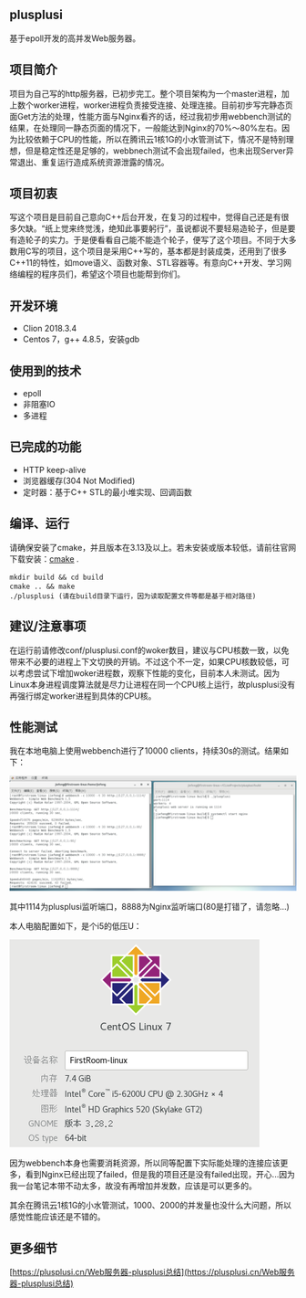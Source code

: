 ## plusplusi

基于epoll开发的高并发Web服务器。



## 项目简介

项目为自己写的http服务器，已初步完工。整个项目架构为一个master进程，加上数个worker进程，worker进程负责接受连接、处理连接。目前初步写完静态页面Get方法的处理，性能方面与Nginx看齐的话，经过我初步用webbench测试的结果，在处理同一静态页面的情况下，一般能达到Nginx的70%～80%左右。因为比较依赖于CPU的性能，所以在腾讯云1核1G的小水管测试下，情况不是特别理想，但是稳定性还是足够的，webbnech测试不会出现failed，也未出现Server异常退出、重复运行造成系统资源泄露的情况。



## 项目初衷

写这个项目是目前自己意向C++后台开发，在复习的过程中，觉得自己还是有很多欠缺。“纸上觉来终觉浅，绝知此事要躬行”，虽说都说不要轻易造轮子，但是要有造轮子的实力。于是便看看自己能不能造个轮子，便写了这个项目。不同于大多数用C写的项目，这个项目是采用C++写的，基本都是封装成类，还用到了很多C++11的特性，如move语义、函数对象、STL容器等。有意向C++开发、学习网络编程的程序员们，希望这个项目也能帮到你们。



## 开发环境

+ Clion 2018.3.4
+ Centos 7，g++ 4.8.5，安装gdb



## 使用到的技术

+ epoll
+ 非阻塞IO
+ 多进程



## 已完成的功能

+ HTTP keep-alive
+ 浏览器缓存(304 Not Modified)
+ 定时器：基于C++ STL的最小堆实现、回调函数



## 编译、运行

请确保安装了cmake，并且版本在3.13及以上。若未安装或版本较低，请前往官网下载安装：[cmake](https://cmake.org/download/) .

```
mkdir build && cd build
cmake .. && make
./plusplusi (请在build目录下运行，因为读取配置文件等都是基于相对路径)
```



## 建议/注意事项

在运行前请修改conf/plusplusi.conf的woker数目，建议与CPU核数一致，以免带来不必要的进程上下文切换的开销。不过这个不一定，如果CPU核数较低，可以考虑尝试下增加woker进程数，观察下性能的变化，目前本人未测试。因为Linux本身进程调度算法就是尽力让进程在同一个CPU核上运行，故plusplusi没有再强行绑定worker进程到具体的CPU核。



## 性能测试

我在本地电脑上使用webbench进行了10000 clients，持续30s的测试。结果如下：

![](./markdown/10000_clients.png)

其中1114为plusplusi监听端口，8888为Nginx监听端口(80是打错了，请忽略...)

本人电脑配置如下，是个i5的低压U：

![](./markdown/computer.png)

因为webbench本身也需要消耗资源，所以同等配置下实际能处理的连接应该更多，看到Nginx已经出现了failed，但是我的项目还是没有failed出现，开心...因为我一台笔记本带不动太多，故没有再增加并发数，应该是可以更多的。

其余在腾讯云1核1G的小水管测试，1000、2000的并发量也没什么大问题，所以感觉性能应该还是不错的。



## 更多细节

[https://plusplusi.cn/Web服务器-plusplusi总结](https://plusplusi.cn/Web服务器-plusplusi总结)



